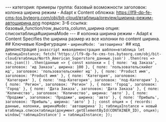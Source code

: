 --- категория: примеры группа: базовый возможности заголовок: колонка ширина режим - Adapt к Content обложка: https://lf9-dp-fe-cms-tos.byteorg.com/obj/bit-cloud/втаблица/preview/ширина-режим-автоширина.png порядок: 3-6 ссылка: базовый_function/row_высота_column_ширина опция: списоктаблица#ширинаMode --- # колонка ширина режим - Adapt к Content Specifies the ширина размер из все колонки по content ширина. ## Ключевые Конфигурации - `ширинаMode: 'автоширина'` ## код демонстрация ```javascript живаядемонстрация шаблон=втаблица let таблицаInstance; fetch('https://lf9-dp-fe-cms-tos.byteorg.com/obj/bit-cloud/втаблица/North_American_Superstore_данные.json') .then(res => res.json()) .then(данные => { const колонки = [ { поле: 'ид Заказа', заголовок: 'ид Заказа', ширина: 100 }, { поле: 'пользовательскийer ид', заголовок: 'пользовательскийer ид' }, { поле: 'Product имя', заголовок: 'Product имя' }, { поле: 'Категория', заголовок: 'Категория' }, { поле: 'под-Категория', заголовок: 'под-Категория' }, { поле: 'Регион', заголовок: 'Регион' }, { поле: 'Город', заголовок: 'Город' }, { поле: 'Дата Заказа', заголовок: 'Дата Заказа' }, { поле: 'Количество', заголовок: 'Количество', ширина: 'авто' }, { поле: 'Продажи', заголовок: 'Продажи', ширина: 'авто' }, { поле: 'Прибыль', заголовок: 'Прибыль', ширина: 'авто' } ]; const опция = { records: данные, колонки, ширинаMode: 'автоширина' }; таблицаInstance = новый втаблица.списоктаблица(документ.getElementById(CONTAINER_ID), опция); window['таблицаInstance'] = таблицаInstance; }); ``` 